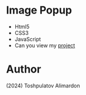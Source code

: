 # Image Popup

- Html5
- CSS3
- JavaScript
- Can you view my [project](https://toshpulatovalimardon.github.io/image-popup/)

# Author 
(2024) Toshpulatov Alimardon

